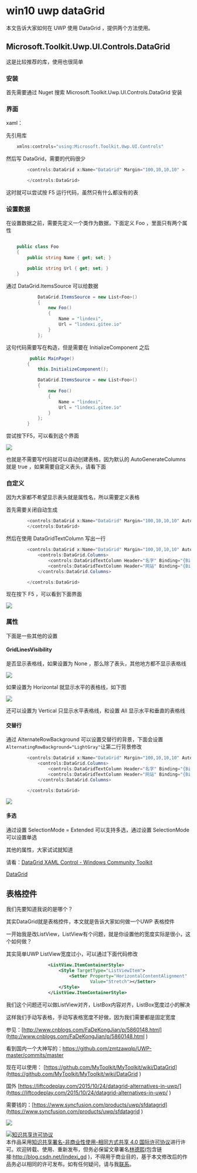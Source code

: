 
# win10 uwp dataGrid

本文告诉大家如何在 UWP 使用 DataGrid ，提供两个方法使用。
 

<!--more-->



<div id="toc"></div>
<!-- csdn -->

## Microsoft.Toolkit.Uwp.UI.Controls.DataGrid

这是比较推荐的库，使用也很简单

### 安装

首先需要通过 Nuget 搜索 Microsoft.Toolkit.Uwp.UI.Controls.DataGrid 安装

### 界面

xaml：

先引用库

```csharp
    xmlns:controls="using:Microsoft.Toolkit.Uwp.UI.Controls"

```

然后写 DataGrid，需要的代码很少

```csharp
        <controls:DataGrid x:Name="DataGrid" Margin="100,10,10,10" >         

        </controls:DataGrid>
```

这时就可以尝试按 F5 运行代码，虽然只有什么都没有的表

### 设置数据

在设置数据之前，需要先定义一个类作为数据，下面定义 Foo ，里面只有两个属性

```csharp

    public class Foo
    {
        public string Name { get; set; }

        public string Url { get; set; }
    }
```

通过 DataGrid.ItemsSource 可以给数据

```csharp
	        DataGrid.ItemsSource = new List<Foo>()
            {
                new Foo()
                {
                    Name = "lindexi",
                    Url = "lindexi.gitee.io"
                }
            };
```

这句代码需要写在构造，但是需要在 InitializeComponent 之后

```csharp
	     public MainPage()
        {
            this.InitializeComponent();

            DataGrid.ItemsSource = new List<Foo>()
            {
                new Foo()
                {
                    Name = "lindexi",
                    Url = "lindexi.gitee.io"
                }
            };
        }
```

尝试按下F5，可以看到这个界面

<!-- ![](image/win10_uwp_datagrid/win10_uwp_datagrid0.png) -->

![](http://7xqpl8.com1.z0.glb.clouddn.com/lindexi%2F20185271922537551.jpg)

也就是不需要写代码就可以自动创建表格，因为默认的 AutoGenerateColumns 就是 true ，如果需要自定义表头，请看下面

### 自定义

因为大家都不希望显示表头就是属性名，所以需要定义表格

首先需要关闭自动生成

```csharp
        <controls:DataGrid x:Name="DataGrid" Margin="100,10,10,10" AutoGenerateColumns="False" d:DataContext="{d:DesignInstance local:Foo}">
        </controls:DataGrid>
```

然后在使用 DataGridTextColumn 写出一行

```csharp
        <controls:DataGrid x:Name="DataGrid" Margin="100,10,10,10" AutoGenerateColumns="False" d:DataContext="{d:DesignInstance local:Foo}">
            <controls:DataGrid.Columns>
                <controls:DataGridTextColumn Header="名字" Binding="{Binding Name}"/>
                <controls:DataGridTextColumn Header="网站" Binding="{Binding Url}"/>
            </controls:DataGrid.Columns>

        </controls:DataGrid>
```

现在按下 F5 ，可以看到下面界面

<!-- ![](image/win10_uwp_datagrid/win10_uwp_datagrid1.png) -->

![](http://7xqpl8.com1.z0.glb.clouddn.com/lindexi%2F2018527192719520.jpg)

### 属性

下面是一些其他的设置

#### GridLinesVisibility

是否显示表格线，如果设置为 None ，那么除了表头，其他地方都不显示表格线

<!-- ![](image/win10_uwp_datagrid/win10_uwp_datagrid2.png) -->

![](http://7xqpl8.com1.z0.glb.clouddn.com/lindexi%2F20185271936574099.jpg)

如果设置为 Horizontal 就显示水平的表格线，如下图

<!-- ![](image/win10_uwp_datagrid/win10_uwp_datagrid3.png) -->

![](http://7xqpl8.com1.z0.glb.clouddn.com/lindexi%2F2018527193719194.jpg)

还可以设置为 Vertical 只显示水平表格线，和设置 All 显示水平和垂直的表格线

#### 交替行

通过 AlternateRowBackground 可以设置交替行的背景，下面会设置`AlternatingRowBackground="LightGray"`让第二行背景修改

```csharp
        <controls:DataGrid x:Name="DataGrid" Margin="100,10,10,10" AutoGenerateColumns="False" d:DataContext="{d:DesignInstance local:Foo}" GridLinesVisibility="Vertical" AlternatingRowBackground="LightGray">
            <controls:DataGrid.Columns>
                <controls:DataGridTextColumn Header="名字" Binding="{Binding Name}"/>
                <controls:DataGridTextColumn Header="网站" Binding="{Binding Url}"/>
            </controls:DataGrid.Columns>

        </controls:DataGrid>
```

<!-- ![](image/win10_uwp_datagrid/win10_uwp_datagrid4.png) -->

![](http://7xqpl8.com1.z0.glb.clouddn.com/lindexi%2F20185271940583087.jpg)

#### 多选

通过设置 SelectionMode = Extended 可以支持多选，通过设置 SelectionMode 可以设置单选

其他的属性，大家试试就知道

请看：[DataGrid XAML Control - Windows Community Toolkit](https://docs.microsoft.com/en-us/windows/uwpcommunitytoolkit/controls/datagrid )

[DataGrid](https://docs.microsoft.com/en-us/previous-versions/windows/silverlight/dotnet-windows-silverlight/cc189753(v=vs.95) )

## 表格控件

我们先要知道我说的是哪个？

其实DataGrid就是表格控件，本文就是告诉大家如何做一个UWP 表格控件

一开始我是改ListView，ListView有个问题，就是你设置他的宽度实际是很小，这个如何做？

其实简单UWP ListView宽度过小，可以通过下面代码修改

```xml
                <ListView.ItemContainerStyle>
                    <Style TargetType="ListViewItem">
                        <Setter Property="HorizontalContentAlignment"
                                Value="Stretch"></Setter>
                    </Style>
                </ListView.ItemContainerStyle>

```

我们这个问题还可以做ListView对齐，ListBox内容对齐，ListBox宽度过小的解决

这样我们手动写表格，手动写表格宽度不好做，因为我们需要都是固定宽度

参见：[http://www.cnblogs.com/FaDeKongJian/p/5860148.html](http://www.cnblogs.com/FaDeKongJian/p/5860148.html )

看到国内一个大神写的：https://github.com/zmtzawqlp/UWP-master/commits/master 
 
现在可以使用： [https://github.com/MyToolkit/MyToolkit/wiki/DataGrid](https://github.com/MyToolkit/MyToolkit/wiki/DataGrid )
 
国外 [https://liftcodeplay.com/2015/10/24/datagrid-alternatives-in-uwp/](https://liftcodeplay.com/2015/10/24/datagrid-alternatives-in-uwp/ )
 
需要钱的：[https://www.syncfusion.com/products/uwp/sfdatagrid](https://www.syncfusion.com/products/uwp/sfdatagrid )

![](http://i.wotula.com/wp.png)
 





<a rel="license" href="http://creativecommons.org/licenses/by-nc-sa/4.0/"><img alt="知识共享许可协议" style="border-width:0" src="https://licensebuttons.net/l/by-nc-sa/4.0/88x31.png" /></a><br />本作品采用<a rel="license" href="http://creativecommons.org/licenses/by-nc-sa/4.0/">知识共享署名-非商业性使用-相同方式共享 4.0 国际许可协议</a>进行许可。欢迎转载、使用、重新发布，但务必保留文章署名[林德熙](http://blog.csdn.net/lindexi_gd)(包含链接:http://blog.csdn.net/lindexi_gd )，不得用于商业目的，基于本文修改后的作品务必以相同的许可发布。如有任何疑问，请与我[联系](mailto:lindexi_gd@163.com)。